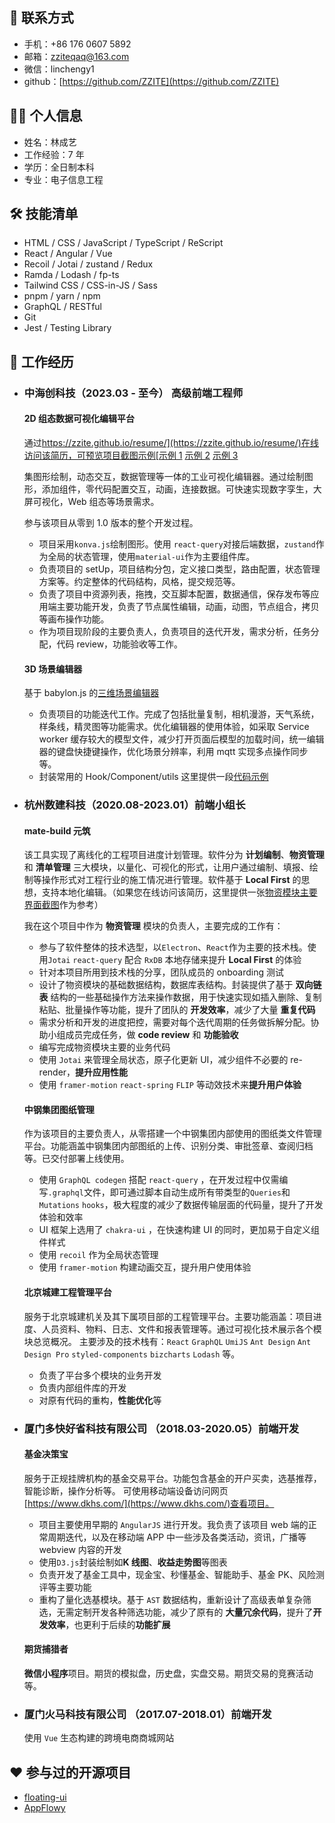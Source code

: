 ## 📧 联系方式

- 手机：+86 176 0607 5892
- 邮箱：zziteqaq@163.com
- 微信：linchengy1
- github：[https://github.com/ZZITE](https://github.com/ZZITE)

## 🧑‍💻 个人信息

- 姓名：林成艺
- 工作经验：7 年
- 学历：全日制本科
- 专业：电子信息工程

## 🛠 技能清单

- HTML / CSS / JavaScript / TypeScript / ReScript
- React / Angular / Vue
- Recoil / Jotai / zustand / Redux
- Ramda / Lodash / fp-ts
- Tailwind CSS / CSS-in-JS / Sass
- pnpm / yarn / npm
- GraphQL / RESTful
- Git
- Jest / Testing Library

## 🌈 工作经历

- ### 中海创科技（2023.03 - 至今） 高级前端工程师

  #### 2D 组态数据可视化编辑平台

  通过[https://zzite.github.io/resume/](https://zzite.github.io/resume/)在线访问该简历，可预览项目截图示例[示例 1](https://ibb.co/g42GwG8) [示例 2](https://ibb.co/D90RBmL) [示例 3](https://ibb.co/T8v7dGD)

  集图形绘制，动态交互，数据管理等一体的工业可视化编辑器。通过绘制图形，添加组件，零代码配置交互，动画，连接数据。可快速实现数字孪生，大屏可视化，Web 组态等场景需求。

  参与该项目从零到 1.0 版本的整个开发过程。

  - 项目采用`konva.js`绘制图形。使用 `react-query`对接后端数据，`zustand`作为全局的状态管理，使用`material-ui`作为主要组件库。
  - 负责项目的 setUp，项目结构分包，定义接口类型，路由配置，状态管理方案等。约定整体的代码结构，风格，提交规范等。
  - 负责了项目中资源列表，拖拽，交互脚本配置，数据通信，保存发布等应用端主要功能开发，负责了节点属性编辑，动画，动图，节点组合，拷贝等画布操作功能。
  - 作为项目现阶段的主要负责人，负责项目的迭代开发，需求分析，任务分配，代码 review，功能验收等工作。

  #### 3D 场景编辑器

  基于 babylon.js 的[三维场景编辑器](https://ibb.co/TmgTbM9)

  - 负责项目的功能迭代工作。完成了包括批量复制，相机漫游，天气系统，样条线，精灵图等功能需求。优化编辑器的使用体验，如采取 Service worker 缓存较大的模型文件，减少打开页面后模型的加载时间，统一编辑器的键盘快捷键操作，优化场景分辨率，利用 mqtt 实现多点操作同步等。
  - 封装常用的 Hook/Component/utils 这里提供一段[代码示例](https://ibb.co/frffLs5)

- ### 杭州数建科技（2020.08-2023.01）前端小组长

  #### mate-build 元筑

  该工具实现了离线化的工程项目进度计划管理。软件分为 **计划编制**、**物资管理** 和 **清单管理** 三大模块，以量化、可视化的形式，让用户通过编制、填报、绘制等操作形式对工程行业的施工情况进行管理。软件基于 **Local First** 的思想，支持本地化编辑。（如果您在线访问该简历，这里提供一张[物资模块主要界面截图](https://ibb.co/GtkTFvP)作为参考）

  我在这个项目中作为 **物资管理** 模块的负责人，主要完成的工作有：

  - 参与了软件整体的技术选型，以`Electron`、`React`作为主要的技术栈。使用`Jotai` `react-query` 配合 `RxDB` 本地存储来提升 **Local First** 的体验
  - 针对本项目所用到技术栈的分享，团队成员的 onboarding 测试
  - 设计了物资模块的基础数据结构，数据库表结构。封装提供了基于 **双向链表** 结构的一些基础操作方法来操作数据，用于快速实现如插入删除、复制粘贴、批量操作等功能，提升了团队的 **开发效率**，减少了大量 **重复代码**
  - 需求分析和开发的进度把控，需要对每个迭代周期的任务做拆解分配。协助小组成员完成任务，做 **code review** 和 **功能验收**
  - 编写完成物资模块主要的业务代码
  - 使用 `Jotai` 来管理全局状态，原子化更新 UI，减少组件不必要的 re-render，**提升应用性能**
  - 使用 `framer-motion` `react-spring` `FLIP` 等动效技术来**提升用户体验**

  #### 中钢集团图纸管理

  作为该项目的主要负责人，从零搭建一个中钢集团内部使用的图纸类文件管理平台。功能涵盖中钢集团内部图纸的上传、识别分类、审批签章、查阅归档等。已交付部署上线使用。

  - 使用 `GraphQL codegen` 搭配 `react-query` ，在开发过程中仅需编写`.graphql`文件，即可通过脚本自动生成所有带类型的`Queries`和`Mutations` `hooks`，极大程度的减少了数据传输层面的代码量，提升了开发体验和效率
  - UI 框架上选用了 `chakra-ui` ，在快速构建 UI 的同时，更加易于自定义组件样式
  - 使用 `recoil` 作为全局状态管理
  - 使用 `framer-motion` 构建动画交互，提升用户使用体验

  #### 北京城建工程管理平台

  服务于北京城建机关及其下属项目部的工程管理平台。主要功能涵盖：项目进度、人员资料、物料、日志、文件和报表管理等。通过可视化技术展示各个模块总览概况。
  主要涉及的技术栈有：`React` `GraphQL` `UmiJS` `Ant Design` `Ant Design Pro` `styled-components` `bizcharts` `Lodash` 等。

  - 负责了平台多个模块的业务开发
  - 负责内部组件库的开发
  - 对原有代码的重构，**性能优化**等

- ### 厦门多快好省科技有限公司 （2018.03-2020.05）前端开发

  #### 基金决策宝

  服务于正规挂牌机构的基金交易平台。功能包含基金的开户买卖，选基推荐，智能诊断，操作分析等。
  可使用移动端设备访问网页[https://www.dkhs.com/](https://www.dkhs.com/)查看项目。

  - 项目主要使用早期的 `AngularJS` 进行开发。我负责了该项目 web 端的正常周期迭代，以及在移动端 APP 中一些涉及各类活动，资讯，广播等 webview 内容的开发
  - 使用`D3.js`封装绘制如**K 线图**、**收益走势图**等图表
  - 负责开发了基金工具中，现金宝、秒懂基金、智能助手、基金 PK、风险测评等主要功能
  - 重构了量化选基模块。基于 `AST` 数据结构，重新设计了高级表单复杂筛选，无需定制开发各种筛选功能，减少了原有的 **大量冗余代码**，提升了**开发效率**，也更利于后续的**功能扩展**

  #### 期货捕猎者

  **微信小程序**项目。期货的模拟盘，历史盘，实盘交易。期货交易的竞赛活动等。

- ### 厦门火马科技有限公司 （2017.07-2018.01）前端开发

  使用 `Vue` 生态构建的跨境电商商城网站

## ❤️ 参与过的开源项目

- [floating-ui](https://github.com/floating-ui/floating-ui)
- [AppFlowy](https://github.com/AppFlowy-IO/AppFlowy)
